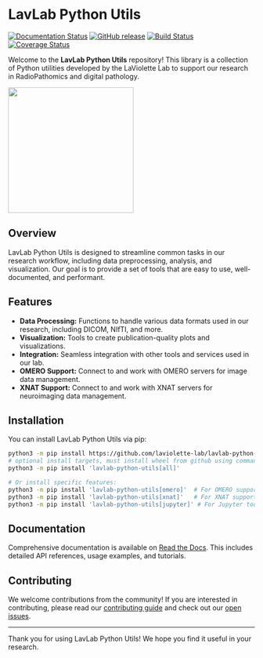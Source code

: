 # LavLab Python Utils

[![Documentation Status](https://readthedocs.org/projects/lavlab-python-utils/badge/?version=stable)](https://lavlab-python-utils.readthedocs.io/stable)
[![GitHub release](https://img.shields.io/github/v/release/laviolette-lab/lavlab-python-utils.svg)](https://github.com/laviolette-lab/lavlab-python-utils/releases)
[![Build Status](https://github.com/laviolette-lab/lavlab-python-utils/actions/workflows/pylint.yml/badge.svg)](https://github.com/laviolette-lab/lavlab-python-utils/actions)
[![Coverage Status](https://img.shields.io/codecov/c/github/laviolette-lab/lavlab-python-utils.svg)](https://codecov.io/gh/laviolette-lab/lavlab-python-utils)

Welcome to the **LavLab Python Utils** repository! This library is a collection of Python utilities developed by the LaViolette Lab to support our research in RadioPathomics and digital pathology.

<img src="logo.webp" width="256">

## Overview

LavLab Python Utils is designed to streamline common tasks in our research workflow, including data preprocessing, analysis, and visualization. Our goal is to provide a set of tools that are easy to use, well-documented, and performant.

## Features

- **Data Processing:** Functions to handle various data formats used in our research, including DICOM, NIfTI, and more.
- **Visualization:** Tools to create publication-quality plots and visualizations.
- **Integration:** Seamless integration with other tools and services used in our lab.
- **OMERO Support:** Connect to and work with OMERO servers for image data management.
- **XNAT Support:** Connect to and work with XNAT servers for neuroimaging data management.

## Installation

You can install LavLab Python Utils via pip:

```bash
python3 -m pip install https://github.com/laviolette-lab/lavlab-python-utils/releases/latest/download/lavlab_python_utils-latest-py3-none-any.whl
# optional install targets, must install wheel from github using command above first!
python3 -m pip install 'lavlab-python-utils[all]'

# Or install specific features:
python3 -m pip install 'lavlab-python-utils[omero]'  # For OMERO support
python3 -m pip install 'lavlab-python-utils[xnat]'   # For XNAT support
python3 -m pip install 'lavlab-python-utils[jupyter]' # For Jupyter tools
```

## Documentation

Comprehensive documentation is available on [Read the Docs](https://lavlab-python-utils.readthedocs.io/stable/). This includes detailed API references, usage examples, and tutorials.

## Contributing

We welcome contributions from the community! If you are interested in contributing, please read our [contributing guide]([CONTRIBUTING.md](https://lavlab-python-utils.readthedocs.io/stable/contributing/)) and check out our [open issues](https://github.com/laviolette-lab/lavlab-python-utils/issues).

---

Thank you for using LavLab Python Utils! We hope you find it useful in your research.
